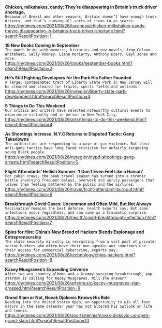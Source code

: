 **Chicken, milkshakes, candy: They’re disappearing in Britain’s truck driver shortage.**\
`Because of Brexit and other reasons, Britain doesn’t have enough truck drivers, and that’s causing all sorts of items to go scarce.`\
https://nytimes.com/2021/08/26/business/chicken-milkshakes-candy-theyre-disappearing-in-britains-truck-driver-shortage.html?searchResultPosition=1

**19 New Books Coming in September**\
`The month brims with memoirs, histories and new novels, from Colson Whitehead, Sally Rooney, Liane Moriarty, Anthony Doerr, Gayl Jones and more.`\
https://nytimes.com/2021/08/26/books/september-books.html?searchResultPosition=2

**He’s Still Fighting Developers for the Park His Father Founded**\
`A large, contaminated tract of Liberty State Park in New Jersey will be cleaned and cleared for trails, sports fields and wetlands.`\
https://nytimes.com/2021/08/26/nyregion/liberty-state-park-development.html?searchResultPosition=3

**5 Things to Do This Weekend**\
`Our critics and writers have selected noteworthy cultural events to experience virtually and in person in New York City.`\
https://nytimes.com/2021/08/26/arts/things-to-do-this-weekend.html?searchResultPosition=4

**As Shootings Increase, N.Y.C Returns to Disputed Tactic: Gang Takedowns**\
`The authorities are responding to a wave of gun violence. But their anti-gang tactics have long faced criticism for unfairly targeting young Black people.`\
https://nytimes.com/2021/08/26/nyregion/nypd-shootings-gang-arrests.html?searchResultPosition=5

**Flight Attendants’ Hellish Summer: ‘I Don’t Even Feel Like a Human’**\
`For cabin crews, the peak travel season has turned into a chronic battle involving frequent delays, overwork and unruly passengers that leaves them feeling battered by the public and the airlines.`\
https://nytimes.com/2021/08/26/travel/flight-attendant-burnout.html?searchResultPosition=6

**Breakthrough Covid Cases: Uncommon and Often Mild, But Not Always**\
`Vaccination remains the best defense, health experts say. But some infections occur regardless, and can come as a traumatic surprise.`\
https://nytimes.com/2021/08/26/health/covid-breakthrough-infection.html?searchResultPosition=7

**Spies for Hire: China’s New Breed of Hackers Blends Espionage and Entrepreneurship**\
`The state security ministry is recruiting from a vast pool of private-sector hackers who often have their own agendas and sometimes use their access for commercial cybercrime, experts say.`\
https://nytimes.com/2021/08/26/technology/china-hackers.html?searchResultPosition=8

**Kacey Musgraves’s Expanding Universe**\
`After two wry country albums and a Grammy-sweeping breakthrough, pop stardom is calling for Kacey Musgraves. Will she answer?`\
https://nytimes.com/2021/08/26/arts/music/kacey-musgraves-star-crossed.html?searchResultPosition=9

**Grand Slam or Not, Novak Djokovic Knows His Role**\
`Heading into the United States Open, an opportunity to win all four majors in the same calendar year has not altered his outlook on life and tennis.`\
https://nytimes.com/2021/08/26/sports/tennis/novak-djokovic-us-open-grand-slam.html?searchResultPosition=10


